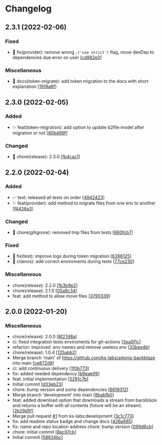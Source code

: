 # Changelog

## 2.3.1 (2022-02-06)

### Fixed

- 🐛 fix(provider): remove wrong `;('use strict')` flag, move devDep to dependencies due error on user [[cd982e0](https://github.com/ks-labs/adonis-backblaze/commit/cd982e0b69141ae548176fcf18a757444b6890d5)]

### Miscellaneous

- 📝 docs(token-migrate): add token migration to the docs with short explanation [[1918a8f](https://github.com/ks-labs/adonis-backblaze/commit/1918a8fd62db07f59b548e1aa53b75969445e6b4)]

## 2.3.0 (2022-02-05)

### Added

- ✨ feat(token-migration): add option to update b2file model after migration or not [[80b499f](https://github.com/ks-labs/adonis-backblaze/commit/80b499ff63b7630954a467066ac1cd4f9586af22)]

### Changed

- 📌 chore(release): 2.3.0 [[fb4cac1](https://github.com/ks-labs/adonis-backblaze/commit/fb4cac15c43242a31cd73a9b1f8e56d2fb438590)]

## 2.2.0 (2022-02-04)

### Added

- ✅ test: released all tests on order [[4942423](https://github.com/ks-labs/adonis-backblaze/commit/494242365d1066faec3a4ed84654305f09abfd3e)]
- ✨ feat(provider): add method to migrate files from one env to another [[f4426a3](https://github.com/ks-labs/adonis-backblaze/commit/f4426a374a8af27f36bb8c0dd889b88b6200a67e)]

### Changed

- 📌 chore(gitignore): removed tmp files from tests [[660fcb7](https://github.com/ks-labs/adonis-backblaze/commit/660fcb70d3633cdc86ca694fe0e55922708da10b)]

### Fixed

- 🐛 fix(test): improve logs during token migration [[6396125](https://github.com/ks-labs/adonis-backblaze/commit/6396125b124b7a75500e56fa81547203daa623d2)]
- 💚 ci(envs): add correct enviroments during tests [[77ce230](https://github.com/ks-labs/adonis-backblaze/commit/77ce2304ae7ef83e3a6e8956cc9839bfccbd6a1b)]

### Miscellaneous

- chore(release): 2.2.0 [[fb3b9e2](https://github.com/ks-labs/adonis-backblaze/commit/fb3b9e21d32ea32fccd244c6e21e43bdfb5bfbbc)]
- chore(release): 2.1.0 [[05a8c34](https://github.com/ks-labs/adonis-backblaze/commit/05a8c34666f7fd69145771226e4fbb30e5ad6aae)]
- feat: add method to allow move files [[3790339](https://github.com/ks-labs/adonis-backblaze/commit/3790339b35fd88e187a6f50630c810adcdc40f4e)]

## 2.0.0 (2022-01-20)

### Miscellaneous

- chore(release): 2.0.0 [[8f27d8a](https://github.com/ks-labs/adonis-backblaze/commit/8f27d8a29a39e3fe69c6c6af90c7699b4020b50e)]
- ci: fixed integration tests enviroments for gh-actions [[3ea5f1c](https://github.com/ks-labs/adonis-backblaze/commit/3ea5f1c5f13c4ef6b135db4933211392f9b71442)]
- refactor: improved .env names and remove useless env [[33bee4b](https://github.com/ks-labs/adonis-backblaze/commit/33bee4b47f1926ec230b9a853ee3b45f9cd19a36)]
- chore(release): 1.0.4 [[125abb2](https://github.com/ks-labs/adonis-backblaze/commit/125abb26d027718d0abe6b8944b09cfe97d6fada)]
- Merge branch &#x27;main&#x27; of https://github.com/ks-labs/adonis-backblaze into main [[ce872d9](https://github.com/ks-labs/adonis-backblaze/commit/ce872d9f7c7e24ab1e8b2fb129559c93888d6baf)]
- ci: add continuous delivery [[1f0b773](https://github.com/ks-labs/adonis-backblaze/commit/1f0b773de2667447a2afe47526eca1d55656a3c9)]
- fix: added needed dependency [[b9eae09](https://github.com/ks-labs/adonis-backblaze/commit/b9eae09268a455342d3a48794bc1f2af3c39debc)]
- feat: initial implementation [[5291c7b](https://github.com/ks-labs/adonis-backblaze/commit/5291c7b0029a008f9367ef72d7538c0868c367e2)]
- Initial commit [[d33eb23](https://github.com/ks-labs/adonis-backblaze/commit/d33eb238d9ef3a713c040e12fbf023050e27aaa0)]
- chore: bump version and some dependencies [[6619312](https://github.com/ks-labs/adonis-backblaze/commit/66193120c3f013e16feb6748406427956eaacdcb)]
- Merge branch &#x27;development&#x27; into main [[8babfb0](https://github.com/ks-labs/adonis-backblaze/commit/8babfb029daa2ebd617e0f943d83a8b7d96c1966)]
- feat: added download option that downloads a stream from backblaze and returns a buffer with all contents (future will be an stream). [[2b29d5f](https://github.com/ks-labs/adonis-backblaze/commit/2b29d5f678e30a789a38433b10b956a7229ee1bc)]
- Merge pull request [#1](https://github.com/ks-labs/adonis-backblaze/issues/1) from ks-labs:development [[3c1c773](https://github.com/ks-labs/adonis-backblaze/commit/3c1c773c4389a1f9ddf4d3b62295ce896211c8ed)]
- fix: add readme status badge and change docs [[426a885](https://github.com/ks-labs/adonis-backblaze/commit/426a8850c944883433ab4f00d6d0b47e4fdf09b5)]
- fix: name and repo location address chore: bump version [[099d6cb](https://github.com/ks-labs/adonis-backblaze/commit/099d6cbf89177cc933d6589810ee96d4a8d7b4bb)]
- chore: initial commit [[8ec97cb](https://github.com/ks-labs/adonis-backblaze/commit/8ec97cba3c336491c4fddd7f12ffcbed060ae4ee)]
- Initial commit [[58824bc](https://github.com/ks-labs/adonis-backblaze/commit/58824bcd5b9482657da90873904b531f8a4bfb30)]

